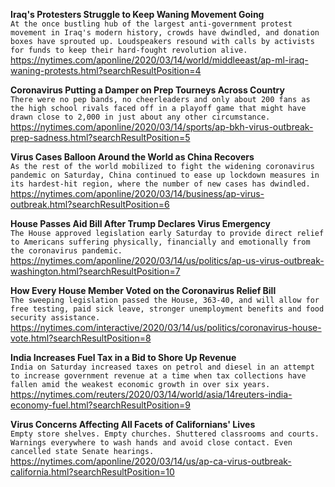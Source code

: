 **Iraq's Protesters Struggle to Keep Waning Movement Going**\
`At the once bustling hub of the largest anti-government protest movement in Iraq's modern history, crowds have dwindled, and donation boxes have sprouted up. Loudspeakers resound with calls by activists for funds to keep their hard-fought revolution alive. `\
https://nytimes.com/aponline/2020/03/14/world/middleeast/ap-ml-iraq-waning-protests.html?searchResultPosition=4

**Coronavirus Putting a Damper on Prep Tourneys Across Country**\
`There were no pep bands, no cheerleaders and only about 200 fans as the high school rivals faced off in a playoff game that might have drawn close to 2,000 in just about any other circumstance.`\
https://nytimes.com/aponline/2020/03/14/sports/ap-bkh-virus-outbreak-prep-sadness.html?searchResultPosition=5

**Virus Cases Balloon Around the World as China Recovers**\
`As the rest of the world mobilized to fight the widening coronavirus pandemic on Saturday, China continued to ease up lockdown measures in its hardest-hit region, where the number of new cases has dwindled.`\
https://nytimes.com/aponline/2020/03/14/business/ap-virus-outbreak.html?searchResultPosition=6

**House Passes Aid Bill After Trump Declares Virus Emergency**\
`The House approved legislation early Saturday to provide direct relief to Americans suffering physically, financially and emotionally from the coronavirus pandemic. `\
https://nytimes.com/aponline/2020/03/14/us/politics/ap-us-virus-outbreak-washington.html?searchResultPosition=7

**How Every House Member Voted on the Coronavirus Relief Bill**\
`The sweeping legislation passed the House, 363-40, and will allow for free testing, paid sick leave, stronger unemployment benefits and food security assistance.`\
https://nytimes.com/interactive/2020/03/14/us/politics/coronavirus-house-vote.html?searchResultPosition=8

**India Increases Fuel Tax in a Bid to Shore Up Revenue**\
`India on Saturday increased taxes on petrol and diesel in an attempt to increase government revenue at a time when tax collections have fallen amid the weakest economic growth in over six years.`\
https://nytimes.com/reuters/2020/03/14/world/asia/14reuters-india-economy-fuel.html?searchResultPosition=9

**Virus Concerns Affecting All Facets of Californians' Lives**\
`Empty store shelves. Empty churches. Shuttered classrooms and courts. Warnings everywhere to wash hands and avoid close contact. Even cancelled state Senate hearings.`\
https://nytimes.com/aponline/2020/03/14/us/ap-ca-virus-outbreak-california.html?searchResultPosition=10

